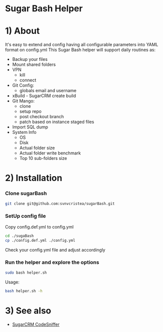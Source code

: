 Sugar Bash Helper
=================

# 1) About

It's easy to extend and config having all configurable parameters into YAML format on config.yml
This Sugar Bash helper will support daily routines as:
 * Backup your files
 * Mount shared folders
 * VPN
    * kill
    * connect
 * Git Config:
    * globals email and username
 * xBuild - SugarCRM create build
 * Git Mango:
    * clone
    * setup repo
    * post checkout branch
    * patch based on instance staged files
 * Import SQL dump
 * System Info
    * OS
    * Disk
    * Actual folder size
    * Actual folder write benchmark
    * Top 10 sub-folders size


# 2) Installation

### Clone sugarBash


  ```bash
 git clone git@github.com:svnvcristea/sugarBash.git
  ```

### SetUp config file

Copy config.def.yml to config.yml

  ```bash
cd ./sugaBash
cp ./config.def.yml ./config.yml

  ```

Check your config.yml file and adjust accordingly

### Run the helper and explore the options

  ```bash
sudo bash helper.sh

  ```

Usage:
  ```bash
bash helper.sh -h

  ```

# 3) See also

* [SugarCRM CodeSniffer](https://github.com/svnvcristea/SugarCRMCodeSniffer)